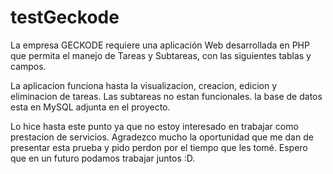 # testGeckode
La empresa GECKODE requiere una aplicación Web desarrollada en PHP que permita el manejo de Tareas y Subtareas, con las siguientes tablas y campos.

La aplicacion funciona hasta la visualizacion, creacion, edicion y eliminacion de tareas. Las subtareas no estan funcionales. la base de datos esta en MySQL adjunta en el proyecto.

Lo hice hasta este punto ya que no estoy interesado en trabajar como prestacion de servicios. Agradezco mucho la oportunidad que me dan de presentar esta prueba y pido perdon por el tiempo que les tomé. Espero que en un futuro podamos trabajar juntos :D.
